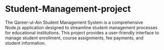 # Student-Management-project
The Qareer-ul-Ain Student Management System is a comprehensive Node.js application designed to streamline student management processes for educational institutions. This project provides a user-friendly interface to manage student enrollment, course assignments, fee payments, and student information.
